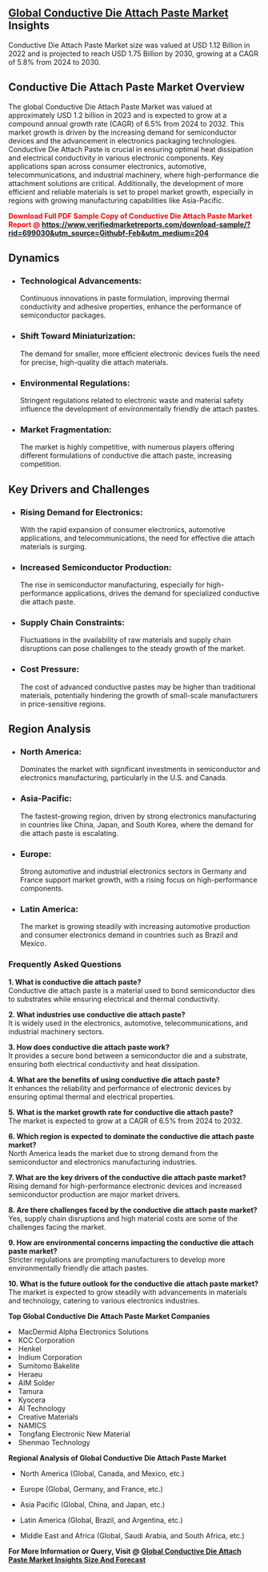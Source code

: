 <h2><a href="https://www.verifiedmarketreports.com/download-sample/?rid=699030&amp;utm_source=Githubf&amp;utm_medium=204" target="_blank">Global Conductive Die Attach Paste Market</a> Insights</h2><p>Conductive Die Attach Paste Market size was valued at USD 1.12 Billion in 2022 and is projected to reach USD 1.75 Billion by 2030, growing at a CAGR of 5.8% from 2024 to 2030.</p><p> <h2>Conductive Die Attach Paste Market Overview</h2> <p>The global Conductive Die Attach Paste Market was valued at approximately USD 1.2 billion in 2023 and is expected to grow at a compound annual growth rate (CAGR) of 6.5% from 2024 to 2032. This market growth is driven by the increasing demand for semiconductor devices and the advancement in electronics packaging technologies. Conductive Die Attach Paste is crucial in ensuring optimal heat dissipation and electrical conductivity in various electronic components. Key applications span across consumer electronics, automotive, telecommunications, and industrial machinery, where high-performance die attachment solutions are critical. Additionally, the development of more efficient and reliable materials is set to propel market growth, especially in regions with growing manufacturing capabilities like Asia-Pacific.</p> <p><strong><p><span class=""><span style="color: #ff0000;"><strong>Download Full PDF Sample Copy of Conductive Die Attach Paste Market Report</strong> @ </span><a href="https://www.verifiedmarketreports.com/download-sample/?rid=699030&amp;utm_source=Githubf-Feb&amp;utm_medium=204" target="_blank">https://www.verifiedmarketreports.com/download-sample/?rid=699030&amp;utm_source=Githubf-Feb&amp;utm_medium=204</a></span></p></strong></p> <h2>Dynamics</h2> <ul> <li><h3>Technological Advancements:</h3> Continuous innovations in paste formulation, improving thermal conductivity and adhesive properties, enhance the performance of semiconductor packages.</li> <li><h3>Shift Toward Miniaturization:</h3> The demand for smaller, more efficient electronic devices fuels the need for precise, high-quality die attach materials.</li> <li><h3>Environmental Regulations:</h3> Stringent regulations related to electronic waste and material safety influence the development of environmentally friendly die attach pastes.</li> <li><h3>Market Fragmentation:</h3> The market is highly competitive, with numerous players offering different formulations of conductive die attach paste, increasing competition.</li> </ul> <h2>Key Drivers and Challenges</h2> <ul> <li><h3>Rising Demand for Electronics:</h3> With the rapid expansion of consumer electronics, automotive applications, and telecommunications, the need for effective die attach materials is surging.</li> <li><h3>Increased Semiconductor Production:</h3> The rise in semiconductor manufacturing, especially for high-performance applications, drives the demand for specialized conductive die attach paste.</li> <li><h3>Supply Chain Constraints:</h3> Fluctuations in the availability of raw materials and supply chain disruptions can pose challenges to the steady growth of the market.</li> <li><h3>Cost Pressure:</h3> The cost of advanced conductive pastes may be higher than traditional materials, potentially hindering the growth of small-scale manufacturers in price-sensitive regions.</li> </ul> <h2>Region Analysis</h2> <ul> <li><h3>North America:</h3> Dominates the market with significant investments in semiconductor and electronics manufacturing, particularly in the U.S. and Canada.</li> <li><h3>Asia-Pacific:</h3> The fastest-growing region, driven by strong electronics manufacturing in countries like China, Japan, and South Korea, where the demand for die attach paste is escalating.</li> <li><h3>Europe:</h3> Strong automotive and industrial electronics sectors in Germany and France support market growth, with a rising focus on high-performance components.</li> <li><h3>Latin America:</h3> The market is growing steadily with increasing automotive production and consumer electronics demand in countries such as Brazil and Mexico.</li> </ul> <h3>Frequently Asked Questions</h3> <p><strong>1. What is conductive die attach paste?</strong><br> Conductive die attach paste is a material used to bond semiconductor dies to substrates while ensuring electrical and thermal conductivity.</p> <p><strong>2. What industries use conductive die attach paste?</strong><br> It is widely used in the electronics, automotive, telecommunications, and industrial machinery sectors.</p> <p><strong>3. How does conductive die attach paste work?</strong><br> It provides a secure bond between a semiconductor die and a substrate, ensuring both electrical conductivity and heat dissipation.</p> <p><strong>4. What are the benefits of using conductive die attach paste?</strong><br> It enhances the reliability and performance of electronic devices by ensuring optimal thermal and electrical properties.</p> <p><strong>5. What is the market growth rate for conductive die attach paste?</strong><br> The market is expected to grow at a CAGR of 6.5% from 2024 to 2032.</p> <p><strong>6. Which region is expected to dominate the conductive die attach paste market?</strong><br> North America leads the market due to strong demand from the semiconductor and electronics manufacturing industries.</p> <p><strong>7. What are the key drivers of the conductive die attach paste market?</strong><br> Rising demand for high-performance electronic devices and increased semiconductor production are major market drivers.</p> <p><strong>8. Are there challenges faced by the conductive die attach paste market?</strong><br> Yes, supply chain disruptions and high material costs are some of the challenges facing the market.</p> <p><strong>9. How are environmental concerns impacting the conductive die attach paste market?</strong><br> Stricter regulations are prompting manufacturers to develop more environmentally friendly die attach pastes.</p> <p><strong>10. What is the future outlook for the conductive die attach paste market?</strong><br> The market is expected to grow steadily with advancements in materials and technology, catering to various electronics industries.</p> </p><p><strong>Top Global Conductive Die Attach Paste Market Companies</strong></p><div data-test-id=""><p><li>MacDermid Alpha Electronics Solutions</li><li> KCC Corporation</li><li> Henkel</li><li> Indium Corporation</li><li> Sumitomo Bakelite</li><li> Heraeu</li><li> AIM Solder</li><li> Tamura</li><li> Kyocera</li><li> Al Technology</li><li> Creative Materials</li><li> NAMICS</li><li> Tongfang Electronic New Material</li><li> Shenmao Technology</li></p><div><strong>Regional Analysis of&nbsp;Global Conductive Die Attach Paste Market</strong></div><ul><li dir="ltr"><p dir="ltr">North America&nbsp;(Global, Canada, and Mexico, etc.)</p></li><li dir="ltr"><p dir="ltr">Europe (Global, Germany, and France, etc.)</p></li><li dir="ltr"><p dir="ltr">Asia Pacific&nbsp;(Global, China, and Japan, etc.)</p></li><li dir="ltr"><p dir="ltr">Latin America&nbsp;(Global, Brazil, and Argentina, etc.)</p></li><li dir="ltr">Middle East and Africa&nbsp;(Global, Saudi Arabia, and South Africa, etc.)</li></ul><p><strong>For More Information or Query, Visit @&nbsp;</strong><strong><a href="https://www.verifiedmarketreports.com/product/conductive-die-attach-paste-market/?utm_source=Githubf&amp;utm_medium=204" target="_blank">Global Conductive Die Attach Paste Market Insights Size And Forecast</a></strong></p></div>
